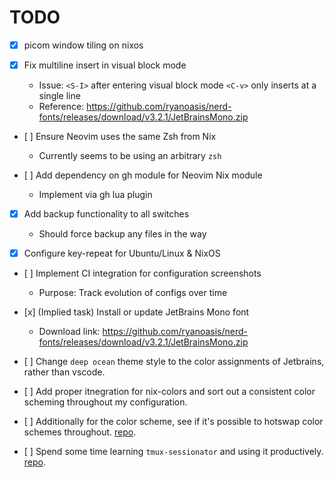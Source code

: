 # TODO

- [x] picom window tiling on nixos

- [x] Fix multiline insert in visual block mode

  - Issue: `<S-I>` after entering visual block mode `<C-v>` only inserts at a
    single line
  - Reference:
    https://github.com/ryanoasis/nerd-fonts/releases/download/v3.2.1/JetBrainsMono.zip

- \[ \] Ensure Neovim uses the same Zsh from Nix

  - Currently seems to be using an arbitrary `zsh`

- \[ \] Add dependency on gh module for Neovim Nix module

  - Implement via gh lua plugin

- [x] Add backup functionality to all switches

  - Should force backup any files in the way

- [x] Configure key-repeat for Ubuntu/Linux & NixOS

- \[ \] Implement CI integration for configuration screenshots

  - Purpose: Track evolution of configs over time

- \[x\] (Implied task) Install or update JetBrains Mono font

  - Download link:
    https://github.com/ryanoasis/nerd-fonts/releases/download/v3.2.1/JetBrainsMono.zip

- \[ \] Change `deep ocean` theme style to the color assignments of Jetbrains,
  rather than vscode.

- \[ \] Add proper itnegration for nix-colors and sort out a consistent color
  scheming throughout my configuration.

- \[ \] Additionally for the color scheme, see if it's possible to hotswap color
  schemes throughout. [repo](https://github.com/Misterio77/nix-colors).

- \[ \] Spend some time learning `tmux-sessionator` and using it productively.
  [repo](https://github.com/jrmoulton/tmux-sessionizer).
